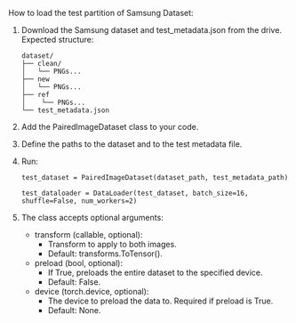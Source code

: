 How to load the test partition of Samsung Dataset:

1. Download the Samsung dataset and test_metadata.json from the drive. Expected structure:
    ```
    dataset/
    ├── clean/
    │   └── PNGs...
    ├── new
    │   └── PNGs...
    ├── ref
    │    └── PNGs...
    └── test_metadata.json
    ```

2. Add the PairedImageDataset class to your code.
3. Define the paths to the dataset and to the test metadata file.
4. Run:
   ```
   test_dataset = PairedImageDataset(dataset_path, test_metadata_path)

   test_dataloader = DataLoader(test_dataset, batch_size=16, shuffle=False, num_workers=2)
   ```
5. The class accepts optional arguments:
   * transform (callable, optional):
     * Transform to apply to both images.
     * Default: transforms.ToTensor().
   * preload (bool, optional):
     * If True, preloads the entire dataset to the specified device.
     * Default: False.
   * device (torch.device, optional):
     * The device to preload the data to. Required if preload is True.
     * Default: None.


